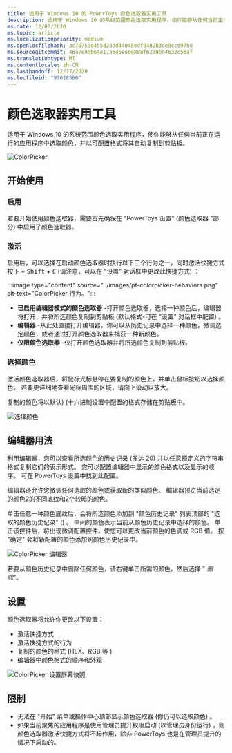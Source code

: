 ```yaml
---
title: 适用于 Windows 10 的 PowerToys 颜色选取器实用工具
description: 适用于 Windows 10 的系统范围颜色选取实用程序，使你能够从任何当前正在运行的应用程序中选取颜色，并自动将 HEX 或 RGB 值复制到剪贴板。
ms.date: 12/02/2020
ms.topic: article
ms.localizationpriority: medium
ms.openlocfilehash: 3c76753d455d28dd44045edf9482b3de9ccd97b8
ms.sourcegitcommit: 46a7e9db64e17a645ee6e888f62a9b04632c56af
ms.translationtype: MT
ms.contentlocale: zh-CN
ms.lasthandoff: 12/17/2020
ms.locfileid: "97618566"
---
```

# <a name="color-picker-utility"></a>颜色选取器实用工具

适用于 Windows 10 的系统范围颜色选取实用程序，使你能够从任何当前正在运行的应用程序中选取颜色，并以可配置格式将其自动复制到剪贴板。

![ColorPicker](../images/pt-colorpicker-hex-editor.png)

## <a name="getting-started"></a>开始使用

### <a name="enable"></a>启用

若要开始使用颜色选取器，需要首先确保在 "PowerToys 设置" (颜色选取器 "部分) 中启用了颜色选取器。

### <a name="activate"></a>激活

启用后，可以选择在启动颜色选取器时执行以下三个行为之一<kbd>，同时激活快捷方式</kbd>按下 + <kbd>Shift</kbd> + <kbd>C</kbd> (请注意，可以在 "设置" 对话框中更改此快捷方式) ：

:::image type="content" source="../images/pt-colorpicker-behaviors.png" alt-text="ColorPicker 行为。":::

- **已启用编辑器模式的颜色选取器** -打开颜色选取器，选择一种颜色后，编辑器将打开，并将所选颜色复制到剪贴板 (默认格式-可在 "设置" 对话框中配置) 。
- **编辑器** -从此处直接打开编辑器，你可以从历史记录中选择一种颜色，微调选定颜色，或者通过打开颜色选取器来捕获一种新颜色。
- **仅限颜色选取器** -仅打开颜色选取器并将所选颜色复制到剪贴板。

### <a name="select-color"></a>选择颜色

激活颜色选取器后，将鼠标光标悬停在要复制的颜色上，并单击鼠标按钮以选择颜色。 若要更详细地查看光标周围的区域，请向上滚动以放大。

复制的颜色将以默认)  (十六进制设置中配置的格式存储在剪贴板中。

![选择颜色](../images/pt-colorpicker.gif)

## <a name="editor-usage"></a>编辑器用法

利用编辑器，您可以查看所选颜色的历史记录 (多达 20) 并以任意预定义的字符串格式复制它们的表示形式。 您可以配置编辑器中显示的颜色格式以及显示的顺序。 可在 PowerToys 设置中找到此配置。

编辑器还允许您微调任何选取的颜色或获取新的类似颜色。 编辑器预览当前选定的颜色2的不同底纹和2个较暗的颜色。

单击任意一种颜色底纹后，会将所选颜色添加到 "颜色历史记录" 列表顶部的 "选取的颜色历史记录" () 。 中间的颜色表示当前从颜色历史记录中选择的颜色。 单击该控件后，将出现微调配置控件，使您可以更改当前颜色的色调或 RGB 值。 按 "确定" 会将新配置的颜色添加到颜色历史记录中。

![ColorPicker 编辑器](../images/pt-colorpicker-editor.gif)

若要从颜色历史记录中删除任何颜色，请右键单击所需的颜色，然后选择 " *删除*"。

## <a name="settings"></a>设置

颜色选取器将允许你更改以下设置：

- 激活快捷方式
- 激活快捷方式的行为
- 复制的颜色的格式 (HEX、RGB 等 ) 
- 编辑器中颜色格式的顺序和外观

![ColorPicker 设置屏幕快照](../images/pt-colorpicker-settings.png)

## <a name="limitations"></a>限制

- 无法在 "开始" 菜单或操作中心顶部显示颜色选取器 (你仍可以选取颜色) 。
- 如果当前聚焦的应用程序是使用管理员提升权限启动 (以管理员身份运行) ，则颜色选取器激活快捷方式将不起作用，除非 PowerToys 也是在管理员提升的情况下启动的。
